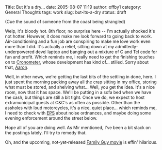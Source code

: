 Title: But it's a dry...
date: 2005-08-07 11:19
author: offby1
category: General Thoughts
tags: work
slug: but-its-a-dry
status: draft

(Cue the sound of someone from the coast being strangled)

Welp, it's bloody hot. 8th floor, no surprise here \-- I'm actually shocked it's not hotter. However, it does make me look forward to going back to work. Air-conditioning and a fun job are conspiring to make me love work even more than I did. It's actually a relief, sitting down at my admittedly-underpowered devel laptop and banging out a mixture of C and Tcl code for fun and profit. Which reminds me, I really need to get the finishing touches on to [Cronometer](<http://cronometer.sourceforge.net/>), whose development has kind of\... stilled. Sorry about that, [Aaron](<http://www.spaz.ca/>).

Well, in other news, we're getting the last bits of the settling in done, here. I just spent the morning packing away all the crap sitting in my office, storing what must be stored, and shelving what\... Well, you get the idea. It's a nice room, now that it has space. We'll be putting in a sofa bed when we have the cash, but things are still a bit tight. Once we do, we expect to host extramunicipal guests at C&C's as often as possible. Other than the assholes with loud motorcycles, it's a nice, quiet place\... which reminds me, I need to check with [EPS](<http://www.police.edmonton.ab.ca/>) about noise ordnances, and maybe doing some evening enforcement around the street below.

Hope all of you are doing well. As Mir mentioned, I've been a bit slack on the postings lately. I'll try to remedy that.

Oh, and the upcoming, not-yet-released [Family Guy movie](http://www.imdb.com/title/tt0385690/) is effin' hilarious.
